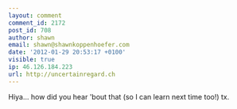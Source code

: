 ```yaml
---
layout: comment
comment_id: 2172
post_id: 708
author: shawn
email: shawn@shawnkoppenhoefer.com
date: '2012-01-29 20:53:17 +0100'
visible: true
ip: 46.126.184.223
url: http://uncertainregard.ch
---
```

Hiya... how did you hear 'bout that (so I can learn next time too!) 
tx. 
